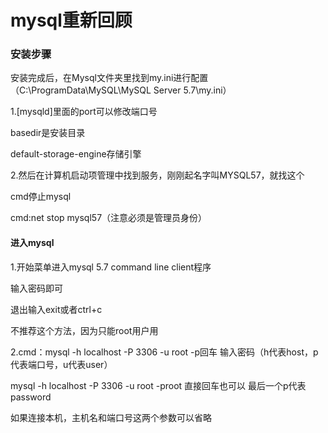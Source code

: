 # mysql重新回顾

### 安装步骤

安装完成后，在Mysql文件夹里找到my.ini进行配置（C:\ProgramData\MySQL\MySQL Server 5.7\my.ini）

1.[mysqld]里面的port可以修改端口号

basedir是安装目录

default-storage-engine存储引擎

2.然后在计算机启动项管理中找到服务，刚刚起名字叫MYSQL57，就找这个

cmd停止mysql

cmd:net stop mysql57（注意必须是管理员身份）



#### 进入mysql

1.开始菜单进入mysql 5.7 command line client程序

输入密码即可

退出输入exit或者ctrl+c

不推荐这个方法，因为只能root用户用

2.cmd：mysql -h localhost  -P 3306 -u root -p回车 输入密码（h代表host，p代表端口号，u代表user）

mysql -h localhost  -P 3306 -u root -proot 直接回车也可以 最后一个p代表password

如果连接本机，主机名和端口号这两个参数可以省略